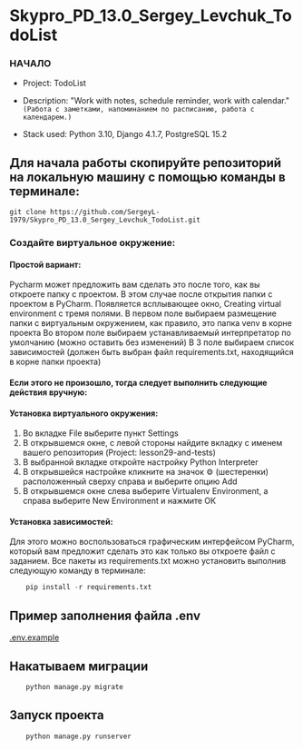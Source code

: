 # Skypro_PD_13.0_Sergey_Levchuk_TodoList

### НАЧАЛО

* Project: TodoList
* Description: "Work with notes, schedule reminder, work with calendar." \
`(Работа с заметками, напоминанием по расписанию, работа с календарем.)`

* Stack used: Python 3.10, Django 4.1.7, PostgreSQL 15.2

## Для начала работы скопируйте репозиторий на локальную машину с помощью команды в терминале:

`git clone https://github.com/SergeyL-1979/Skypro_PD_13.0_Sergey_Levchuk_TodoList.git`

### Создайте виртуальное окружение:

#### Простой вариант:
Pycharm может предложить вам сделать это после того, как вы откроете папку с проектом.
В этом случае после открытия папки с проектом в PyCharm.
Появляется всплывающее окно, Creating virtual environment c тремя полями.
В первом поле выбираем размещение папки с виртуальным окружением, как правило, это папка venv
в корне проекта
Во втором поле выбираем устанавливаемый интерпретатор по умолчанию (можно оставить без изменений)
В 3 поле выбираем список зависимостей (должен быть выбран файл requirements.txt, 
находящийся в корне папки проекта)

#### Если этого не произошло, тогда следует выполнить следующие действия вручную:
#### Установка виртуального окружения:
1. Во вкладке File выберите пункт Settings
2. В открывшемся окне, с левой стороны найдите вкладку с именем
вашего репозитория (Project: lesson29-and-tests)
3. В выбранной вкладке откройте настройку Python Interpreter
4. В открывшейся настройке кликните на значок ⚙ (шестеренки) 
расположенный сверху справа и выберите опцию Add
5. В открывшемся окне слева выберите Virtualenv Environment, 
а справа выберите New Environment и нажмите ОК

#### Установка зависимостей:
Для этого можно воспользоваться графическим интерфейсом PyCharm,
который вам предложит сделать это как только вы откроете файл с заданием.
Все пакеты из requirements.txt можно установить выполнив следующую команду в терминале: 
```python
    pip install -r requirements.txt
```

## Пример заполнения файла .env
[.env.example](.env.example)

## Накатываем миграции
```python
    python manage.py migrate
```

## Запуск проекта
```python
    python manage.py runserver
```